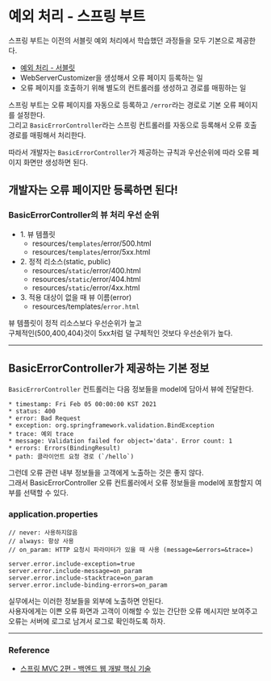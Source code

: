 # 예외 처리 - 스프링 부트

스프링 부트는 이전의 서블릿 예외 처리에서 학습했던 과정들을 모두 기본으로 제공한다.  

- [예외 처리 - 서블릿](https://github.com/seokmyungham/TIL/blob/main/SpringMVC/exception_handling_01.md)
- WebServerCustomizer을 생성해서 오류 페이지 등록하는 일
- 오류 페이지를 호출하기 위해 별도의 컨트롤러를 생성하고 경로를 매핑하는 일

스프링 부트는 오류 페이지를 자동으로 등록하고 `/error`라는 경로로 기본 오류 페이지를 설정한다.  
그리고 `BasicErrorController`라는 스프링 컨트롤러를 자동으로 등록해서 오류 호출 경로를 매핑해서 처리한다.  
  
따라서 개발자는 `BasicErrorController`가 제공하는 규칙과 우선순위에 따라 오류 페이지 화면만 생성하면 된다.  

## 개발자는 오류 페이지만 등록하면 된다!

### BasicErrorController의 뷰 처리 우선 순위

- 1\. 뷰 템플릿
    - resources/`templates`/error/500.html
    - resources/`templates`/error/5xx.html
- 2\. 정적 리소스(static, public)
    - resources/`static`/error/400.html
    - resources/`static`/error/404.html
    - resources/`static`/error/4xx.html
- 3\. 적용 대상이 없을 때 뷰 이름(error)
    - resources/templates/`error.html`


뷰 템플릿이 정적 리소스보다 우선순위가 높고  
구체적인(500,400,404)것이 5xx처럼 덜 구체적인 것보다 우선순위가 높다.  

---

## BasicErrorController가 제공하는 기본 정보

`BasicErrorController` 컨트롤러는 다음 정보들을 model에 담아서 뷰에 전달한다.  

```
* timestamp: Fri Feb 05 00:00:00 KST 2021
* status: 400
* error: Bad Request
* exception: org.springframework.validation.BindException
* trace: 예외 trace
* message: Validation failed for object='data'. Error count: 1
* errors: Errors(BindingResult)
* path: 클라이언트 요청 경로 (`/hello`)
``` 

그런데 오류 관련 내부 정보들을 고객에게 노출하는 것은 좋지 않다.  
그래서 BasicErrorController 오류 컨트롤러에서 오류 정보들을 model에 포함할지 여부를 선택할 수 있다.  

### application.properties
```
// never: 사용하지않음
// always: 항상 사용
// on_param: HTTP 요청시 파라미터가 있을 때 사용 (message=&errors=&trace=)

server.error.include-exception=true
server.error.include-message=on_param
server.error.include-stacktrace=on_param
server.error.include-binding-errors=on_param
```

실무에서는 이러한 정보들을 외부에 노출하면 안된다.  
사용자에게는 이쁜 오류 화면과 고객이 이해할 수 있는 간단한 오류 메시지만 보여주고  
오류는 서버에 로그로 남겨서 로그로 확인하도록 하자.

---

### Reference
- [스프링 MVC 2편 - 백엔드 웹 개발 핵심 기술](https://www.inflearn.com/course/%EC%8A%A4%ED%94%84%EB%A7%81-mvc-2/dashboard)
